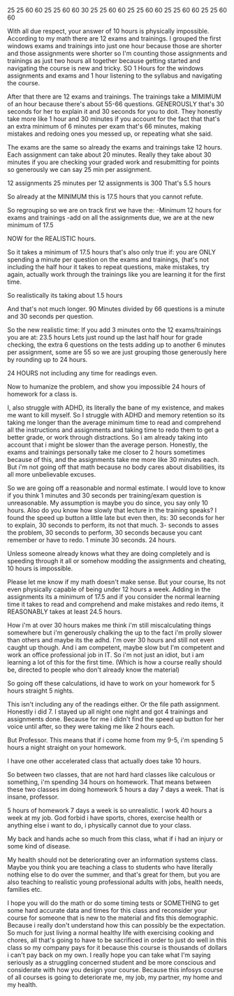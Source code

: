 25
25
60
60
25
25
60
60
30
25
25
60
60
25
25
60
60
25
25
60
60
25
25
60
60

With all due respect, your answer of 10 hours is physically impossible.
According to my math there are 12 exams and trainings. I grouped the first windows exams and trainings into just one hour because those are shorter and those assignments were shorter so I'm counting those assignments and trainings as just two hours all together because getting started and navigating the course is new and tricky. SO 1 Hours for the windows assignments and exams and 1 hour listening to the syllabus and navigating the course. 

After that there are 12 exams and trainings. The trainings take a MIMIMUM of an hour because there's about 55-66 questions. GENEROUSLY that's 30 seconds for her to explain it and 30 seconds for you to doit. They honestly take more like 1 hour and 30 minutes if you account for the fact that that's an extra minimum of 6 minutes per exam that's 66 minutes, making mistakes and redoing ones you messed up, or repeating what she said. 

The exams are the same so already the exams and trainings take 12 hours.
Each assignment can take about 20 minutes. Really they take about 30 minutes if you are checking your graded work and resubmitting for points 
so generously we can say 25 min per assignment. 

12 assignments 
25 minutes per 12 assignments is 300 
That's 5.5 hours

So already at the MINIMUM this is 17.5 hours that you cannot refute. 

So regrouping so we are on track first we have the:
-Minimum 12 hours for exams and trainings
-add on all the assignments due, we are at the new minimum of 17.5

NOW for the  REALISTIC hours.

So it takes a minimum of 17.5 hours that's also only true if:
you are ONLY spending a minute per question on the exams and trainings, (hat's not including the half hour it takes to repeat questions, make mistakes, try again, actually work through the trainings like you are learning it for the first time. 

So realistically its taking about 1.5 hours

And that's not much longer. 90 Minutes divided by 66 questions is a minute and 30 seconds per question.

So the new realistic time: If you add 3 minutes onto the 12 exams/trainings you are at:
23.5 hours
Lets just round up the last half hour for grade checking, the extra 6 questions on the tests adding up to another 6 minutes per assignment, some are 55 so we are just grouping those generously here by rounding up to 24 hours.

24 HOURS not including any time for readings even.

Now to humanize the problem, and show you impossible 24 hours of homework for a class is.

I, also struggle with ADHD, its literally the bane of my existence, and makes me want to kill myself. 
So I struggle with ADHD and memory retention so its taking me longer than the average minimum time to read and comprehend all the instructions and assignments and taking time to redo them to get a better grade, or work through distractions. So i am already taking into account that i might be slower than the average person. Honestly, the exams and trainings personally take me closer to 2 hours sometimes because of this, and the assignments take me more like 30 minutes each. But i'm not going off that math because no body cares about disabilities, its all more unbelievable excuses. 

So we are going off a reasonable and normal estimate. I would love to know if you think 1 minutes and 30 seconds per training/exam question is unreasonable. My assumption is maybe you do since, you say only 10 hours. Also do you know how slowly that lecture in the training speaks? I found the speed up button a little late but even then, its:
30 seconds for her to explain, 30 seconds to perform, its not that much. 3- seconds to asses the problem, 30 seconds to perform, 30 seconds because you cant remember or have to redo. 1 minute 30 seconds. 24 hours. 

Unless someone already knows what they are doing completely and is speeding through it all or somehow modding the assignments and cheating, 10 hours is impossible. 

Please let me know if my math doesn't make sense. But your course, Its not even physically capable of being under 12 hours a week. Adding in the assignments its a minimum of 17.5 and if you consider the normal learning time it takes to read and comprehend and make mistakes and redo items, it REASONABLY takes at least 24.5 hours. 

How i'm at over 30 hours makes me think i'm still miscalculating things somewhere but i'm generously chalking the up to the fact i'm prolly slower than others and maybe its the adhd. I'm over 30 hours and still not even caught up though. And i am competent, maybe slow but I'm competent and work an office professional job in IT. So i'm not just an idiot, but i am learning a lot of this for the first time. (Which is how a course really should be, directed to people who don't already know the material)

So going off these calculations, id have to work on your homework for 5 hours straight 5 nights.

This isn't including any of the readings either. Or the file path assignment. 
Honestly i did 7. I stayed up all night one night and got 4 trainings and assignments done. Because for me i didn't find the speed up button for her voice until after, so they were taking me like 2 hours each.

But Professor. This means that if i come home from my 9-5, i'm spending 5 hours a night straight on your homework. 

I have one other accelerated class that actually does take 10 hours. 

So between two classes, that are not hard hard classes like calculous or something, i'm spending 34 hours on homework. That means between these two classes im doing homework 5 hours a day 7 days a week. That is insane, professor.  

5 hours of homework 7 days a week is so unrealistic. I work 40 hours a week at my job. God forbid i have sports, chores, exercise health or anything else i want to do, i physically cannot due to your class. 

My back and hands ache so much from this class, what if i had an injury or some kind of disease.

 My health should not be deteriorating over an information systems class. Maybe you think you are teaching a class to students who have literally nothing else to do over the summer, and that's great for them, but you are also teaching to realistic young professional adults with jobs, health needs, families etc. 

I hope you will do the math or do some timing  tests or SOMETHING to get some hard accurate data and times for this class and reconsider your course for someone that is new to the material and fits this demographic. Because i really don't understand how this can possibly be the expectation. So much for just living a normal healthy life with exercising cooking and chores, all that's going to have to be sacrificed in order to just do well in this class so my company pays for it because this course is thousands of dollars i can't pay back on my own. I really hope you can take what I'm saying seriously as a struggling concerned student and be more conscious and considerate with how you design your course. Because this infosys course of all courses is going to deteriorate me, my job, my partner, my home and my health. 


